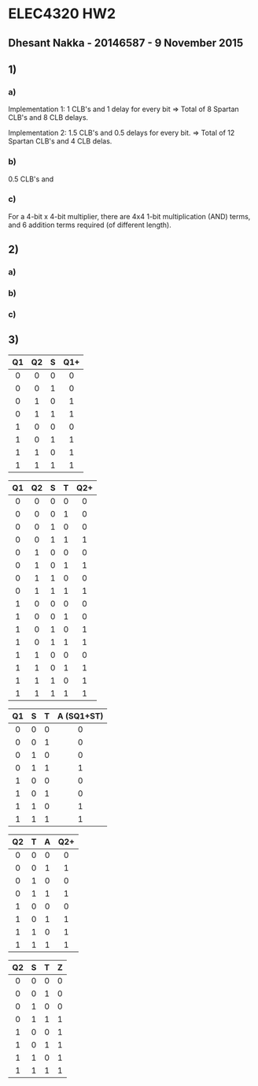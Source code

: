 # ELEC4320 HW2
## Dhesant Nakka - 20146587 - 9 November 2015

## 1)
### a)
Implementation 1:
1 CLB's and 1 delay for every bit
=> Total of 8 Spartan CLB's and 8 CLB delays.

Implementation 2:
1.5 CLB's and 0.5 delays for every bit.
=> Total of 12 Spartan CLB's and 4 CLB delas.

### b)
0.5 CLB's and 

### c)
For a 4-bit x 4-bit multiplier, there are 4x4 1-bit multiplication (AND) terms, and 6 addition terms required (of different length).

## 2)
### a)




### b)

### c)

## 3)
| Q1 | Q2 | S | Q1+ |
|:--:|:--:|:-:|:---:|
| 0  | 0  | 0 | 0   |
| 0  | 0  | 1 | 0   |
| 0  | 1  | 0 | 1   |
| 0  | 1  | 1 | 1   |
| 1  | 0  | 0 | 0   |
| 1  | 0  | 1 | 1   |
| 1  | 1  | 0 | 1   |
| 1  | 1  | 1 | 1   |

| Q1 | Q2 | S | T | Q2+ |
|:--:|:--:|:-:|:-:|:---:|
| 0  | 0  | 0 | 0 | 0   |
| 0  | 0  | 0 | 1 | 0   |
| 0  | 0  | 1 | 0 | 0   |
| 0  | 0  | 1 | 1 | 1   |
| 0  | 1  | 0 | 0 | 0   |
| 0  | 1  | 0 | 1 | 1   |
| 0  | 1  | 1 | 0 | 0   |
| 0  | 1  | 1 | 1 | 1   |
| 1  | 0  | 0 | 0 | 0   |
| 1  | 0  | 0 | 1 | 0   |
| 1  | 0  | 1 | 0 | 1   |
| 1  | 0  | 1 | 1 | 1   |
| 1  | 1  | 0 | 0 | 0   |
| 1  | 1  | 0 | 1 | 1   |
| 1  | 1  | 1 | 0 | 1   |
| 1  | 1  | 1 | 1 | 1   |

| Q1 | S | T | A (SQ1+ST) |
|:--:|:-:|:-:|:----------:|
| 0  | 0 | 0 | 0          |
| 0  | 0 | 1 | 0          |
| 0  | 1 | 0 | 0          |
| 0  | 1 | 1 | 1          |
| 1  | 0 | 0 | 0          |
| 1  | 0 | 1 | 0          |
| 1  | 1 | 0 | 1          |
| 1  | 1 | 1 | 1          |

| Q2 | T | A | Q2+ |
|:--:|:-:|:-:|:---:|
| 0  | 0 | 0 | 0   |
| 0  | 0 | 1 | 1   |
| 0  | 1 | 0 | 0   |
| 0  | 1 | 1 | 1   |
| 1  | 0 | 0 | 0   |
| 1  | 0 | 1 | 1   |
| 1  | 1 | 0 | 1   |
| 1  | 1 | 1 | 1   |

| Q2 | S | T | Z |
|:--:|:-:|:-:|:-:|
| 0  | 0 | 0 | 0 |
| 0  | 0 | 1 | 0 |
| 0  | 1 | 0 | 0 |
| 0  | 1 | 1 | 1 |
| 1  | 0 | 0 | 1 |
| 1  | 0 | 1 | 1 |
| 1  | 1 | 0 | 1 |
| 1  | 1 | 1 | 1 |
